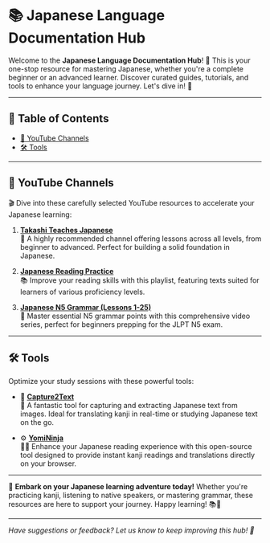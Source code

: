 # 📚 **Japanese Language Documentation Hub**

Welcome to the **Japanese Language Documentation Hub**! 🌸 This is your one-stop resource for mastering Japanese, whether you're a complete beginner or an advanced learner. Discover curated guides, tutorials, and tools to enhance your language journey. Let's dive in! 🚀

---

## 📖 **Table of Contents**
- [🎥 YouTube Channels](#-youtube-channels)
- [🛠 Tools](#-tools)

---

## 🎥 **YouTube Channels**

🎬 Dive into these carefully selected YouTube resources to accelerate your Japanese learning:

1. **[Takashi Teaches Japanese](https://www.youtube.com/@Takashi_teaches_Japanese)**  
   🌟 A highly recommended channel offering lessons across all levels, from beginner to advanced. Perfect for building a solid foundation in Japanese.

2. **[Japanese Reading Practice](https://www.youtube.com/playlist?list=PLefw3goTt1CgNjT0XwUZwYokwWM86VMLI)**  
   📚 Improve your reading skills with this playlist, featuring texts suited for learners of various proficiency levels.

3. **[Japanese N5 Grammar (Lessons 1-25)](https://www.youtube.com/playlist?list=PLKOA3pgec-PYUd-aX8ArRqgfX8jvtJy6-)**  
   🧩 Master essential N5 grammar points with this comprehensive video series, perfect for beginners prepping for the JLPT N5 exam.

---

## 🛠 **Tools**

Optimize your study sessions with these powerful tools:

- 📝 **[Capture2Text](https://capture2text.sourceforge.net/)**  
  📸 A fantastic tool for capturing and extracting Japanese text from images. Ideal for translating kanji in real-time or studying Japanese text on the go.

- ⚙️ **[YomiNinja](https://github.com/matt-m-o/YomiNinja)**  
  🐱‍💻 Enhance your Japanese reading experience with this open-source tool designed to provide instant kanji readings and translations directly on your browser.

---

🌺 **Embark on your Japanese learning adventure today!** Whether you're practicing kanji, listening to native speakers, or mastering grammar, these resources are here to support your journey. Happy learning! 📚🎌

--- 

*Have suggestions or feedback? Let us know to keep improving this hub! 💌*
